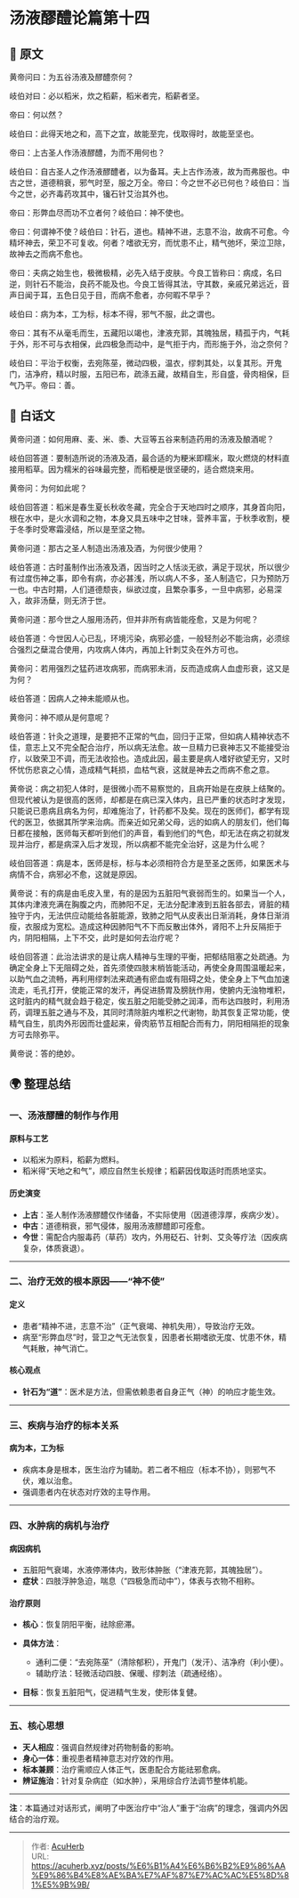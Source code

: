 # 汤液醪醴论篇第十四


## 📜 原文

黄帝问曰：为五谷汤液及醪醴奈何？

岐伯对曰：必以稻米，炊之稻薪，稻米者完，稻薪者坚。

帝曰：何以然？

岐伯曰：此得天地之和，高下之宜，故能至完，伐取得时，故能至坚也。

帝曰：上古圣人作汤液醪醴，为而不用何也？

岐伯曰：自古圣人之作汤液醪醴者，以为备耳。夫上古作汤液，故为而弗服也。中古之世，道德稍衰，邪气时至，服之万全。帝曰：今之世不必已何也？岐伯曰：当今之世，必齐毒药攻其中，镵石针艾治其外也。

帝曰：形弊血尽而功不立者何？岐伯曰：神不使也。

帝曰：何谓神不使？岐伯曰：针石，道也。精神不进，志意不治，故病不可愈。今精坏神去，荣卫不可复收。何者？嗜欲无穷，而忧患不止，精气弛坏，荣泣卫除，故神去之而病不愈也。

帝曰：夫病之始生也，极微极精，必先入结于皮肤。今良工皆称曰：病成，名曰逆，则针石不能治，良药不能及也。今良工皆得其法，守其数，亲戚兄弟远近，音声日闻于耳，五色日见于目，而病不愈者，亦何暇不早乎？

岐伯曰：病为本，工为标，标本不得，邪气不服，此之谓也。

帝曰：其有不从毫毛而生，五藏阳以竭也，津液充郭，其魄独居，精孤于内，气耗于外，形不可与衣相保，此四极急而动中，是气拒于内，而形施于外，治之奈何？

岐伯曰：平治于权衡，去宛陈莝，微动四极，温衣，缪刺其处，以复其形。开鬼门，洁净府，精以时服，五阳已布，疏涤五藏，故精自生，形自盛，骨肉相保，巨气乃平。帝曰：善。

## 🌿 白话文

黄帝问道：如何用麻、麦、米、黍、大豆等五谷来制造药用的汤液及酿酒呢？

岐伯回答道：要制造所说的汤液及酒，最合适的为粳米即糯米，取火燃烧的材料直接用稻草。因为糯米的谷味最完整，而稻梗是很坚硬的，适合燃烧来用。

黄帝问：为何如此呢？

岐伯回答道：稻米是春生夏长秋收冬藏，完全合于天地四时之顺序，其身首向阳，根在水中，是火水调和之物，本身又具五味中之甘味，营养丰富，于秋季收割，梗于冬季时受寒霜浸结，所以是至坚之物。

黄帝问道：那古之圣人制造出汤液及酒，为何很少使用？

岐伯答道：古时虽制作出汤液及酒，因当时之人恬淡无欲，满足于现状，所以很少有过度伤神之事，即令有病，亦必甚浅，所以病人不多，圣人制造它，只为预防万一也。中古时期，人们道德颓丧，纵欲过度，且繁杂事多，一旦中病邪，必易深入，故非汤蘖，则无济于世。

黄帝问道：那今世之人服用汤药，但并非所有病皆能痊愈，又是为何呢？

岐伯答道：今世因人心已乱，环境污染，病邪必盛，一般轻剂必不能治病，必须综合强烈之蘖混合使用，内攻病人体内，再加上针刺艾灸在外方可也。

黄帝问：若用强烈之猛药进攻病邪，而病邪未消，反而造成病人血虚形衰，这又是为何？

岐伯答道：因病人之神未能顺从也。

黄帝问：神不顺从是何意呢？

岐伯答道：针灸之道理，是要把不正常的气血，回归于正常，但如病人精神状态不佳，意志上又不完全配合治疗，所以病无法愈。故一旦精力已衰神志又不能接受治疗，以致荣卫不调，而无法收拾也。造成此因，最主要是病人嗜好欲望无穷，又时怀忧伤悲哀之心情，造成精气耗损，血枯气衰，这就是神去之而病不愈之意。

黄帝说：病之初犯人体时，是很微小而不易察觉的，且病开始是在皮肤上结聚的。但现代被认为是很高的医师，却都是在病已深入体内，且已严重的状态时才发现，只能说已患病且病名为何，却难施治了，针药都不及矣。现在的医师们，都学有现代的医卫，依据其所学来治病。而亲近如兄弟父母，远的如病人的朋友们，他们每日都在接触，医师每天都听到他们的声音，看到他们的气色，却无法在病之初就发现并治疗，都是病深入后才发现，所以病都不能完全治好，这是为什么呢？

岐伯回答道：病是本，医师是标，标与本必须相符合方是至圣之医师，如果医术与病情不合，病邪必不愈，这就是原因。

黄帝说：有的病是由毛皮入里，有的是因为五脏阳气衰弱而生的。如果当一个人，其体内津液充满在胸腹之内，而肺阳不足，无法分配津液到五脏各部去，肾脏的精独守于内，无法供应动能给各脏能源，致肺之阳气从皮表出日渐消耗，身体日渐消瘦，衣服成为宽松。造成这种因肺阳气不下而反散出体外，肾阳不上升反隔拒于内，阴阳相隔，上下不交，此时是如何去治疗呢？

岐伯回答道：此治法讲求的是让病人精神与生理的平衡，把郁结阻塞之处疏通。为确定全身上下无阻碍之处，首先须使四肢末梢皆能活动，再使全身周围温暖起来，以助气血之流畅，再利用缪刺法来疏通有瘀血或有阻碍之处，使全身上下气血加速流走，毛孔打开，使能正常的发汗，再促进肠胃及膀胱作用，使腑内无浊物堆积，这时脏内的精气就会趋于稳定，俟五脏之阳能受肺之润泽，而布达四肢时，利用汤药，调理五脏之通与不及，其同时清除脏内堆积之代谢物，助其恢复正常功能，使精气自生，肌肉外形因而壮盛起来，骨肉筋节互相配合而有力，阴阳相隔拒的现象方可去除弥平。

黄帝说：答的绝妙。

## 🌍 整理总结

### 一、汤液醪醴的制作与作用

#### 原料与工艺

- 以稻米为原料，稻薪为燃料。
- 稻米得“天地之和气”，顺应自然生长规律；稻薪因伐取适时而质地坚实。

#### 历史演变

- **上古**：圣人制作汤液醪醴仅作储备，不实际使用（因道德淳厚，疾病少发）。
- **中古**：道德稍衰，邪气侵体，服用汤液醪醴即可痊愈。
- **今世**：需配合内服毒药（草药）攻内，外用砭石、针刺、艾灸等疗法（因疾病复杂，体质衰退）。

---

### 二、治疗无效的根本原因——“神不使”

#### 定义

- 患者“精神不进，志意不治”（正气衰竭、神机失用），导致治疗无效。
- 病至“形弊血尽”时，营卫之气无法恢复，因患者长期嗜欲无度、忧患不休，精气耗散，神气消亡。

#### 核心观点

- **针石为“道”**：医术是方法，但需依赖患者自身正气（神）的响应才能生效。

---

### 三、疾病与治疗的标本关系

#### 病为本，工为标

- 疾病本身是根本，医生治疗为辅助。若二者不相应（标本不协），则邪气不伏，难以治愈。
- 强调患者内在状态对疗效的主导作用。

---

### 四、水肿病的病机与治疗

#### 病因病机

- 五脏阳气衰竭，水液停滞体内，致形体肿胀（“津液充郭，其魄独居”）。
- **症状**：四肢浮肿急迫，喘息（“四极急而动中”），体表与衣物不相称。

#### 治疗原则

- **核心**：恢复阴阳平衡，祛除瘀滞。
- **具体方法**：
    - 通利二便：“去宛陈莝”（清除郁积），开鬼门（发汗）、洁净府（利小便）。
    - 辅助疗法：轻微活动四肢、保暖、缪刺法（疏通经络）。

- **目标**：恢复五脏阳气，促进精气生发，使形体复健。

---

### 五、核心思想

- **天人相应**：强调自然规律对药物制备的影响。
- **身心一体**：重视患者精神意志对疗效的作用。
- **标本兼顾**：治疗需顺应人体正气，医患配合方能祛邪愈病。
- **辨证施治**：针对复杂病症（如水肿），采用综合疗法调节整体机能。

---

**注**：本篇通过对话形式，阐明了中医治疗中“治人”重于“治病”的理念，强调内外因结合的治疗观。

---

> 作者: [AcuHerb](https://acuherb.xyz)  
> URL: https://acuherb.xyz/posts/%E6%B1%A4%E6%B6%B2%E9%86%AA%E9%86%B4%E8%AE%BA%E7%AF%87%E7%AC%AC%E5%8D%81%E5%9B%9B/  

